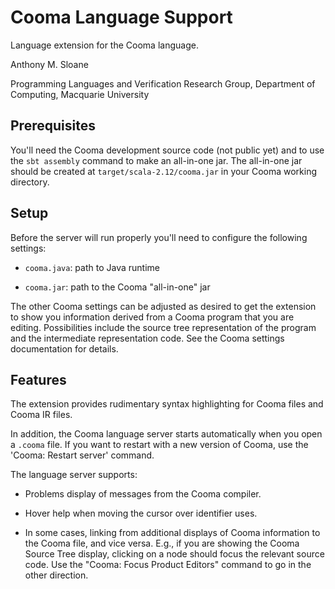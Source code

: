 # Cooma Language Support

Language extension for the Cooma language.

Anthony M. Sloane

Programming Languages and Verification Research Group,
Department of Computing,
Macquarie University

## Prerequisites

You'll need the Cooma development source code (not public yet) and to
use the `sbt assembly` command to make an all-in-one jar.
The all-in-one jar should be created at `target/scala-2.12/cooma.jar` in your Cooma working directory.

## Setup

Before the server will run properly you'll need to configure the following settings:

* `cooma.java`: path to Java runtime

* `cooma.jar`: path to the Cooma "all-in-one" jar

The other Cooma settings can be adjusted as desired to get the extension to show you information derived from a Cooma program that you are editing.
Possibilities include the source tree representation of the program and the intermediate representation code.
See the Cooma settings documentation for details.

## Features

The extension provides rudimentary syntax highlighting for Cooma files and Cooma IR files.

In addition, the Cooma language server starts automatically when you open a `.cooma` file.
If you want to restart with a new version of Cooma, use the 'Cooma: Restart server' command.

The language server supports:

* Problems display of messages from the Cooma compiler.

* Hover help when moving the cursor over identifier uses.

* In some cases, linking from additional displays of Cooma information to the Cooma file, and vice versa.
  E.g., if you are showing the Cooma Source Tree display, clicking on a node should focus the relevant source code.
  Use the "Cooma: Focus Product Editors" command to go in the other direction.
